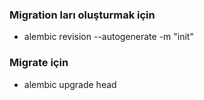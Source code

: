 ###   Migration ları oluşturmak için
- alembic revision --autogenerate -m "init" 

###  Migrate için 
-  alembic upgrade head



<!-- ### Daha sonra mimariyi Güncelle

project
│   app.py
│   main.py
│
└───app
│   └───api
│   │   └───v1
│   │       └───endpoints
│   │           ├───products.py
│   │           ├───orders.py
│   │           ├───users.py
│   └───core
│   │   └───request_models
│   │       ├───products.py
│   │       ├───orders.py
│   │       ├───users.py
│   └───response_models
│       ├───products.py
│       ├───orders.py
│       ├───users.py -->
